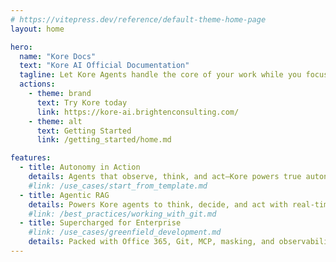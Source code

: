 ```yaml
---
# https://vitepress.dev/reference/default-theme-home-page
layout: home

hero:
  name: "Kore Docs"
  text: "Kore AI Official Documentation"
  tagline: Let Kore Agents handle the core of your work while you focus on the details
  actions:
    - theme: brand
      text: Try Kore today
      link: https://kore-ai.brightenconsulting.com/
    - theme: alt
      text: Getting Started
      link: /getting_started/home.md

features:
  - title: Autonomy in Action
    details: Agents that observe, think, and act—Kore powers true autonomy with seamless perception-to-action flow.
    #link: /use_cases/start_from_template.md
  - title: Agentic RAG
    details: Powers Kore agents to think, decide, and act with real-time knowledge grounded in your enterprise data.
    #link: /best_practices/working_with_git.md
  - title: Supercharged for Enterprise
    #link: /use_cases/greenfield_development.md
    details: Packed with Office 365, Git, MCP, masking, and observability—everything you need, ready out of the box.
---
```


